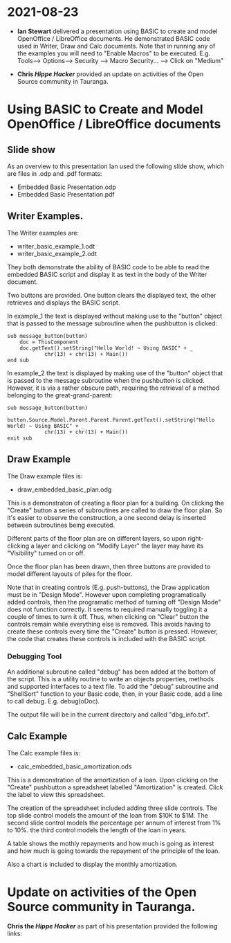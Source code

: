 # 2021-08-23

* **Ian Stewart** delivered a presentation using BASIC to create and model OpenOffice / LibreOffice documents. He demonstrated BASIC code used in Writer, Draw and Calc documents. Note that in running any of the examples you will need to "Enable Macros" to be executed. E.g. Tools--> Options--> Security --> Macro Security... --> Click on "Medium" 

* **Chris *Hippe Hacker*** provided an update on activities of the Open Source community in Tauranga.

# Using BASIC to Create and Model OpenOffice / LibreOffice documents 

## Slide show

As an overview to this presentation Ian used the following slide show, which are files in .odp and .pdf formats:

* Embedded Basic Presentation.odp
* Embedded Basic Presentation.pdf


## Writer Examples.
	
The Writer examples are:

* writer_basic_example_1.odt
* writer_basic_example_2.odt

They both demonstrate the ability of BASIC code to be able to read the embedded BASIC script and display it as text in the body of the Writer document.

Two buttons are provided. One button clears the displayed text, the other retrieves and displays the BASIC script.

In example_1 the text is displayed without making use to the "button" object that is passed to the message subroutine when the pushbutton is clicked:

```
sub message_button(button)
	doc = ThisComponent
	doc.getText().setString("Hello World! ~ Using BASIC" + _
	        chr(13) + chr(13) + Main())
end sub
```

In example_2 the text is displayed by making use of the "button" object that is passed to the message subroutine when the pushbutton is clicked. However, it is via a rather obscure path, requiring the retrieval of a method belonging to the great-grand-parent:

```
sub message_button(button)	
	button.Source.Model.Parent.Parent.Parent.getText().setString("Hello World! ~ Using BASIC" + _
	        chr(13) + chr(13) + Main())
exit sub
``` 

## Draw Example

The Draw example files is:

* draw_embedded_basic_plan.odg


This is a demonstraton of creating a floor plan for a building. On clicking the "Create" button a series of subroutines are called to draw the floor plan. So it's easier to observe the construction, a one second delay is inserted between subroutines being executed. 

Different parts of the floor plan are on different layers, so upon right-clicking a layer and clicking on "Modify Layer" the layer may have its "Visibility" turned on or off.

Once the floor plan has been drawn, then three buttons are provided to model different layouts of piles for the floor.

Note that in creating controls (E.g. push-buttons), the Draw application must be in "Design Mode". However upon completing programatically added controls, then the programatic method of turning off "Design Mode" does not function correctly. It seems to required manually toggling it a couple of times to turn it off. Thus, when clicking on "Clear" button the controls remain while everything else is removed. This avoids having to create these controls every time the "Create" button is pressed. However, the code that creates these controls is included with the BASIC script. 


### Debugging Tool

An additional subroutine called "debug" has been added at the bottom of the script. This is a utility routine to write an objects properties, methods and supported interfaces to a text file. To add the "debug" subroutine and "ShellSort" function to your Basic code, then, in your Basic code, add a line to call debug. E.g. debug(oDoc). 

The output file will be in the current directory and called "dbg_info.txt".
	
## Calc Example

The Calc example files is:

* calc_embedded_basic_amortization.ods

This is a demonstration of the amortization of a loan. Upon clicking on the "Create" pushbutton a spreadsheet labelled "Amortization" is created. Click the label to view this spreadsheet.

The creation of the spreadsheet included adding three slide controls. The top slide control models the amount of the loan from $10K to $1M. The second slide control models the percentage per annum of interest from 1% to 10%. the third control models the length of the loan in years.

A table shows the mothly repayments and how much is going as interest and how much is going towards the repayment of the principle of the loan.

Also a chart is included to display the monthly amortization.


# Update on activities of the Open Source community in Tauranga.

**Chris the *Hippe Hacker*** as part of his presentation provided the following links:




